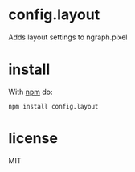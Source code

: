 # config.layout

Adds layout settings to ngraph.pixel

# install

With [npm](https://npmjs.org) do:

```
npm install config.layout
```

# license

MIT

